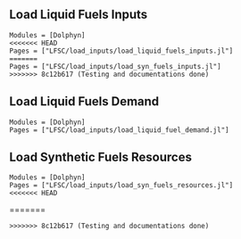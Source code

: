 ## Load Liquid Fuels Inputs
```@autodocs
Modules = [Dolphyn]
<<<<<<< HEAD
Pages = ["LFSC/load_inputs/load_liquid_fuels_inputs.jl"]
=======
Pages = ["LFSC/load_inputs/load_syn_fuels_inputs.jl"]
>>>>>>> 8c12b617 (Testing and documentations done)
```

## Load Liquid Fuels Demand
```@autodocs
Modules = [Dolphyn]
Pages = ["LFSC/load_inputs/load_liquid_fuel_demand.jl"]
```

## Load Synthetic Fuels Resources
```@autodocs
Modules = [Dolphyn]
Pages = ["LFSC/load_inputs/load_syn_fuels_resources.jl"]
<<<<<<< HEAD
```
=======
```
>>>>>>> 8c12b617 (Testing and documentations done)
